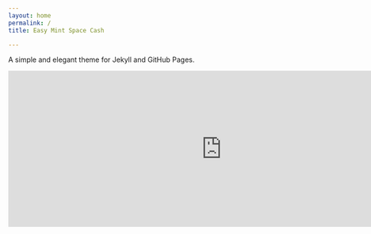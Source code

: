 ```yaml
---
layout: home
permalink: /
title: Easy Mint Space Cash

---
```

A simple and elegant theme for Jekyll and GitHub Pages.


<iframe width="860" height="315" src="https://www.youtube.com/embed/videoseries?list=PLlyc2oIwrhOm3YyQqtEgtjmfo3Id0Mcnm" frameborder="0" allow="accelerometer; autoplay; clipboard-write; encrypted-media; gyroscope; picture-in-picture" allowfullscreen></iframe>
